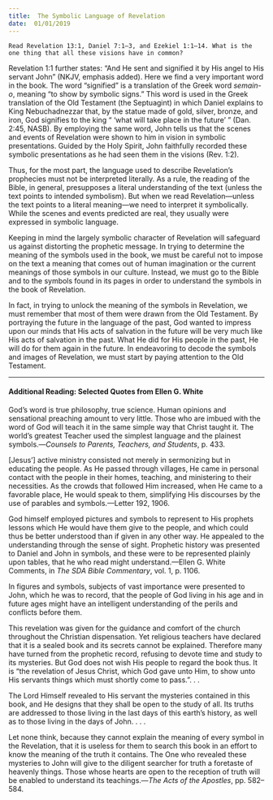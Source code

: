 ```yaml
---
title:  The Symbolic Language of Revelation
date:  01/01/2019
---
```


`Read Revelation 13:1, Daniel 7:1–3, and Ezekiel 1:1–14. What is the one thing that all these visions have in common?`

Revelation 1:1 further states: “And He sent and signified it by His angel to His servant John” (NKJV, emphasis added). Here we find a very important word in the book. The word “signified” is a translation of the Greek word *semain-o*, meaning “to show by symbolic signs.” This word is used in the Greek translation of the Old Testament (the Septuagint) in which Daniel explains to King Nebuchadnezzar that, by the statue made of gold, silver, bronze, and iron, God signifies to the king “ ‘what will take place in the future’ ” (Dan. 2:45, NASB). By employing the same word, John tells us that the scenes and events of Revelation were shown to him in vision in symbolic presentations. Guided by the Holy Spirit, John faithfully recorded these symbolic presentations as he had seen them in the visions (Rev. 1:2).

Thus, for the most part, the language used to describe Revelation’s prophecies must not be interpreted literally. As a rule, the reading of the Bible, in general, presupposes a literal understanding of the text (unless the text points to intended symbolism). But when we read Revelation—unless the text points to a literal meaning—we need to interpret it symbolically. While the scenes and events predicted are real, they usually were expressed in symbolic language.

Keeping in mind the largely symbolic character of Revelation will safeguard us against distorting the prophetic message. In trying to determine the meaning of the symbols used in the book, we must be careful not to impose on the text a meaning that comes out of human imagination or the current meanings of those symbols in our culture. Instead, we must go to the Bible and to the symbols found in its pages in order to understand the symbols in the book of Revelation.

In fact, in trying to unlock the meaning of the symbols in Revelation, we must remember that most of them were drawn from the Old Testament. By portraying the future in the language of the past, God wanted to impress upon our minds that His acts of salvation in the future will be very much like His acts of salvation in the past. What He did for His people in the past, He will do for them again in the future. In endeavoring to decode the symbols and images of Revelation, we must start by paying attention to the Old Testament.

---

#### Additional Reading: Selected Quotes from Ellen G. White

God’s word is true philosophy, true science. Human opinions and sensational preaching amount to very little. Those who are imbued with the word of God will teach it in the same simple way that Christ taught it. The world’s greatest Teacher used the simplest language and the plainest symbols.—_Counsels to Parents, Teachers, and Students_, p. 433.

[Jesus’] active ministry consisted not merely in sermonizing but in educating the people. As He passed through villages, He came in personal contact with the people in their homes, teaching, and ministering to their necessities. As the crowds that followed Him increased, when He came to a favorable place, He would speak to them, simplifying His discourses by the use of parables and symbols.—Letter 192, 1906.

God himself employed pictures and symbols to represent to His prophets lessons which He would have them give to the people, and which could thus be better understood than if given in any other way. He appealed to the understanding through the sense of sight. Prophetic history was presented to Daniel and John in symbols, and these were to be represented plainly upon tables, that he who read might understand.—Ellen G. White Comments, in _The SDA Bible Commentary_, vol. 1, p. 1106.

In figures and symbols, subjects of vast importance were presented to John, which he was to record, that the people of God living in his age and in future ages might have an intelligent understanding of the perils and conflicts before them.

This revelation was given for the guidance and comfort of the church throughout the Christian dispensation. Yet religious teachers have declared that it is a sealed book and its secrets cannot be explained. Therefore many have turned from the prophetic record, refusing to devote time and study to its mysteries. But God does not wish His people to regard the book thus. It is “the revelation of Jesus Christ, which God gave unto Him, to show unto His servants things which must shortly come to pass.”. . .  

The Lord Himself revealed to His servant the mysteries contained in this book, and He designs that they shall be open to the study of all. Its truths are addressed to those living in the last days of this earth’s history, as well as to those living in the days of John. . . .

Let none think, because they cannot explain the meaning of every symbol in the Revelation, that it is useless for them to search this book in an effort to know the meaning of the truth it contains. The One who revealed these mysteries to John will give to the diligent searcher for truth a foretaste of heavenly things. Those whose hearts are open to the reception of truth will be enabled to understand its teachings.—_The Acts of the Apostles_, pp. 582–584.
